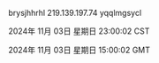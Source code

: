 brysjhhrhl 219.139.197.74 yqqlmgsycl

2024年 11月 03日 星期日 23:00:02 CST

2024年 11月 03日 星期日 15:00:02 GMT
